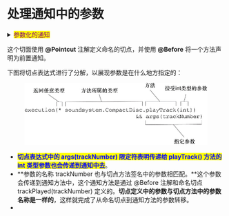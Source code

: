 # 处理通知中的参数

<details>

<summary><mark style="color:purple;">参数化的通知</mark></summary>

```java
package soundsystem;

import java.util.HashMap;
import java.util.Map;
import org.aspect.lang.annotation.Aspect;
import org.aspect.lang.annotation.Before;
import org.aspect.lang.annotation.Pointcut;

@Aspect
public class TrackCounter {

  private Map<Integer, Integer> trackCounts = new HashMap<>();
  
  @Pointcut("execution(* soundsystem.CompactDisc.playTrack(int) " +
            "&& args(trackNumber)")
  public void trackPlayed(int trackNumber) { }

  @Before("trackPlayed(trackNumber)")
  public void countTrack(int trackNumber) {
    int currentCount = getPlayCount(trackNumber);
    trackCounts.put(trackNumber, currentCount + 1);
  }
  
  public int getPlayCount(int trackNumber) {
    return trackCounts.containsKey(trackNumber) ? 
      trackCounts.get(trackNumber) : 0;
  }
}
```

</details>

这个切面使用 **@Pointcut** 注解定义命名的切点，并使用 **@Before** 将一个方法声明为前置通知。

下图将切点表达式进行了分解，以展现参数是在什么地方指定的：

<figure><img src="../../../../.gitbook/assets/image (2) (1) (1) (1) (1) (1).png" alt=""><figcaption></figcaption></figure>

* <mark style="color:blue;">**切点表达式中的 args(trackNumber) 限定符表明传递给 playTrack() 方法的 int 类型参数也会传递到通知中去**</mark>。
* **参数的名称 trackNumber 也与切点方法签名中的参数相匹配。**这个参数会传递到通知方法中，这个通知方法是通过 @Before 注解和命名切点 trackPlayed(trackNumber) 定义的。**切点定义中的参数与切点方法中的参数名称是一样的**，这样就完成了从命名切点到通知方法的参数转移。
*

